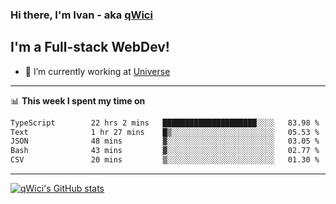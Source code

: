 ### Hi there, I'm Ivan - aka [qWici][website]

## I'm a Full-stack WebDev!
- 🔭 I’m currently working at [Universe][universe]

---

📊 **This week I spent my time on**
<!--START_SECTION:waka-->

```txt
TypeScript        22 hrs 2 mins   █████████████████████░░░░   83.98 %
Text              1 hr 27 mins    █▒░░░░░░░░░░░░░░░░░░░░░░░   05.53 %
JSON              48 mins         ▓░░░░░░░░░░░░░░░░░░░░░░░░   03.05 %
Bash              43 mins         ▓░░░░░░░░░░░░░░░░░░░░░░░░   02.77 %
CSV               20 mins         ▒░░░░░░░░░░░░░░░░░░░░░░░░   01.30 %
```

<!--END_SECTION:waka-->

---

[![qWici's GitHub stats](https://github-readme-stats.vercel.app/api?username=qWici)](https://github.com/qWici/github-readme-stats)

[website]: https://devkucher.com
[twitter]: https://twitter.com/KucherDev
[linkedin]: https://www.linkedin.com/in/ivankucher
[universe]: https://universeapps.limited
